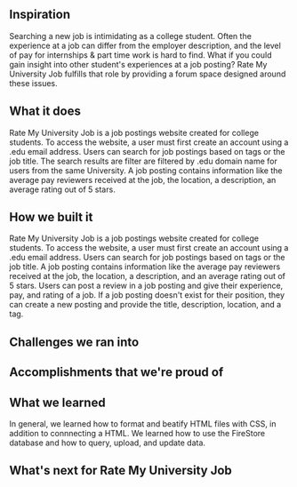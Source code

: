## Inspiration
Searching a new job is intimidating as a college student. Often the experience at a job can differ from the employer description, and the level of pay for internships & part time work is hard to find. What if you could gain insight into other student's experiences at a job posting? Rate My University Job fulfills that role by providing a forum space designed around these issues.
## What it does
Rate My University Job is a job postings website created for college students. To access the website, a user must first create an account using a .edu email address. Users can search for job postings based on tags or the job title. The search results are filter are filtered by .edu domain name for users from the same University. A job posting contains information like the average pay reviewers received at the job, the location, a description, an average rating out of 5 stars.

## How we built it
Rate My University Job is a job postings website created for college students. To access the website, a user must first create an account using a .edu email address. Users can search for job postings based on tags or the job title. A job posting contains information like the average pay reviewers received at the job, the location, a description, and an average rating out of 5 stars. Users can post a review in a job posting and give their experience, pay, and rating of a job. If a job posting doesn't exist for their position, they can create a new posting and provide the title, description, location, and a tag.
## Challenges we ran into

## Accomplishments that we're proud of

## What we learned
In general, we learned how to format and beatify HTML files with CSS, in addition to connnecting a HTML. We learned how to use the FireStore database and how to query, upload, and update data.
## What's next for Rate My University Job
